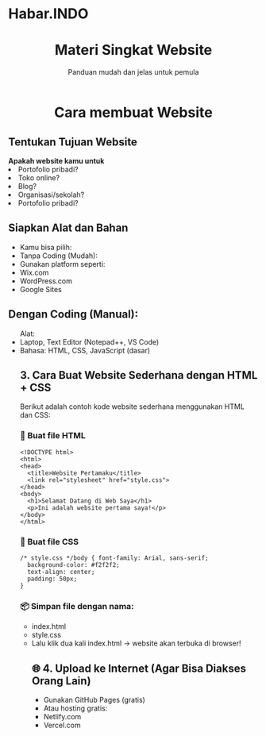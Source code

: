 # Habar.INDO
<!DOCTYPE html>
<html lang="id">
<head>
	<titleDay 1 Belajar Membuat Website</title>
	<meta charset="UTF-8">
  <meta name="viewport" content="width=device-width, initial-scale=1.0">
	<meta name="google-site-verification" content="GIqrRX8_itJ4eRTrAXafTmX4bPE_5YQoAdOw7zfu7Hg" />
  <titleBelajar HTML Lengkap</title>
	<body>
	 <header>
    <h1>Materi Singkat Website</h1>
    <p>Panduan mudah dan jelas untuk pemula</p>
  </header>
  <div class="container">
	<h1><strong><p align="center"> Cara membuat Website </p></strong></h1>
	<h2>Tentukan Tujuan Website</h2>
	 <strong> Apakah website kamu untuk</strong>
      <li>Portofolio pribadi?<br></li>
<li>Toko online?</li>
<li>Blog?</li>
<li>Organisasi/sekolah?</li>
	  <li>Portofolio pribadi?<br></li>
	 <h2>Siapkan Alat dan Bahan</h2>
	 <ul>
	 <li>Kamu bisa pilih:</li>
	 <li>Tanpa Coding (Mudah):</li>
	 <li>Gunakan platform seperti:</li>
	 <li>Wix.com</li><li>WordPress.com</Li><Li>Google Sites</Li></ul>
<h2>Dengan Coding (Manual):</h2>
<UL
<h3>Alat:</h3>
<li> Laptop, Text Editor (Notepad++, VS Code)</li>
<li>Bahasa: HTML, CSS, JavaScript (dasar)</li>
      

  <h2>3. Cara Buat Website Sederhana dengan HTML + CSS</h2>
  <p>Berikut adalah contoh kode website sederhana menggunakan HTML dan CSS:</p>

  <h3>📄 Buat file HTML</h3>
  <pre><code>&lt;!DOCTYPE html&gt;
&lt;html&gt;
&lt;head&gt;
  &lt;title&gt;Website Pertamaku&lt;/title&gt;
  &lt;link rel="stylesheet" href="style.css"&gt;
&lt;/head&gt;
&lt;body&gt;
  &lt;h1&gt;Selamat Datang di Web Saya&lt;/h1&gt;
  &lt;p&gt;Ini adalah website pertama saya!&lt;/p&gt;
&lt;/body&gt;
&lt;/html&gt;</code></pre>

  <h3>🎨 Buat file CSS</h3>
  <pre><code>/* style.css */body { font-family: Arial, sans-serif;
  background-color: #f2f2f2;
  text-align: center;
  padding: 50px;
}</code></pre>
<h3>📦 Simpan file dengan nama:</h3>
<ul>
<li>index.html</li>
<li>style.css</li>
<li>Lalu klik dua kali index.html → website akan terbuka di browser!</li>
<h2>🌐 4. Upload ke Internet (Agar Bisa Diakses Orang Lain)</h2>
<ul>
<li>Gunakan GitHub Pages (gratis)</li>
<li>Atau hosting gratis:</li>
<li>Netlify.com</li>
<li>Vercel.com</li>
</ul>
	</body>
	</html>
